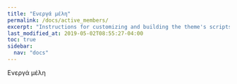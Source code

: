 ```yaml
---
title: "Ενεργά μέλη"
permalink: /docs/active_members/
excerpt: "Instructions for customizing and building the theme's scripts."
last_modified_at: 2019-05-02T08:55:27-04:00
toc: true
sidebar: 
  nav: "docs"
---
```


Ενεργά μέλη